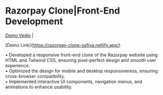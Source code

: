 # Razorpay Clone|Front-End Development
[Demo Vedio](https://drive.google.com/file/d/1XA62kujyxfBbT5rbA1XJgh3eI1oaY2t_/view?usp=sharing) |

[Demo Link}(https://razorpay-clone-safiya.netlify.app/)

  • Developed a responsive front-end clone of the Razorpay website using HTML and Tailwind CSS, ensuring pixel-perfect 
 design and smooth user experience.<br>
 • Optimized the design for mobile and desktop responsiveness, ensuring cross-browser compatibility.<br>
 • Implemented interactive UI components, navigation menus, and animations to enhance usability.
